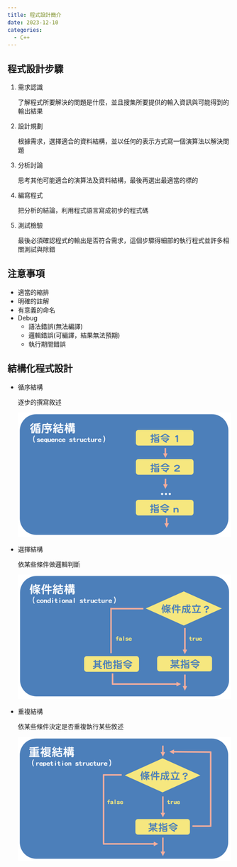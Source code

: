 ```yaml
---
title: 程式設計簡介
date: 2023-12-10
categories:
  - C++
---
```


## 程式設計步驟

1. 需求認識

   了解程式所要解決的問題是什麼，並且搜集所要提供的輸入資訊與可能得到的輸出結果

1. 設計規劃

   根據需求，選擇適合的資料結構，並以任何的表示方式寫一個演算法以解決問題

1. 分析討論

   思考其他可能適合的演算法及資料結構，最後再選出最適當的標的

1. 編寫程式

   把分析的結論，利用程式語言寫成初步的程式碼

1. 測試檢驗

   最後必須確認程式的輸出是否符合需求，這個步驟得細部的執行程式並許多相關測試與除錯

## 注意事項

- 適當的縮排
- 明確的註解
- 有意義的命名
- Debug
  - 語法錯誤(無法編譯)
  - 邏輯錯誤(可編譯，結果無法預期)
  - 執行期間錯誤

## 結構化程式設計

- 循序結構

  逐步的撰寫敘述

    ![循序結構](../../../assets/img/1.png)

- 選擇結構

  依某些條件做邏輯判斷

    ![選擇結構](../../../assets/img/2.png)
- 重複結構

    依某些條件決定是否重複執行某些敘述

    ![重複結構](../../../assets/img/3.png)
